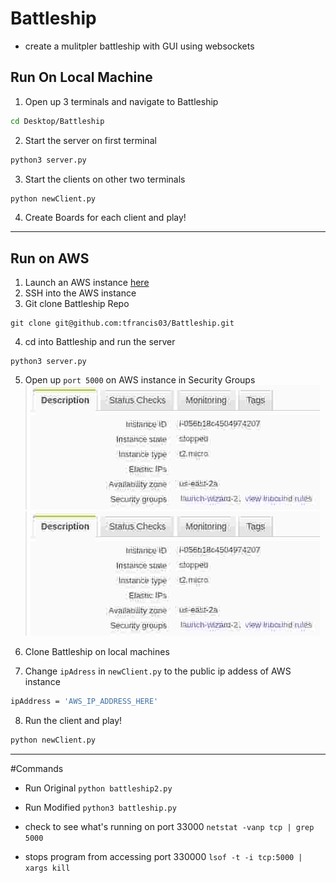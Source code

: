 # Battleship
- create a mulitpler battleship with GUI using websockets

## Run On Local Machine
1. Open up 3 terminals and navigate to Battleship
```bash
cd Desktop/Battleship
```
2. Start the server on first terminal
```bash
python3 server.py
```
3. Start the clients on other two terminals
```bash
python newClient.py
```
4. Create Boards for each client and play!

---
## Run on AWS
1. Launch an AWS instance [here](https://aws.amazon.com/getting-started/tutorials/launch-a-virtual-machine/?trk=gs_card)
2. SSH into the AWS instance
3. Git clone Battleship Repo
```
git clone git@github.com:tfrancis03/Battleship.git
```
4. cd into Battleship and run the server
```
python3 server.py
```
5. Open up `port 5000` on AWS instance in Security Groups
![Click on Security Groups](/images/aws1.jpg)
![Add Custom TCP Rule with port 5000](/images/aws1.jpg)

6. Clone Battleship on local machines
7. Change `ipAdress` in `newClient.py` to the public ip addess of AWS instance
```bash
ipAddress = 'AWS_IP_ADDRESS_HERE'
```
8. Run the client and play!
```bash
python newClient.py
```

---
#Commands
- Run Original 
`python battleship2.py`

- Run Modified
`python3 battleship.py`

- check to see what's running on port 33000
`netstat -vanp tcp | grep 5000`

- stops program from accessing port 330000
`lsof -t -i tcp:5000 | xargs kill`